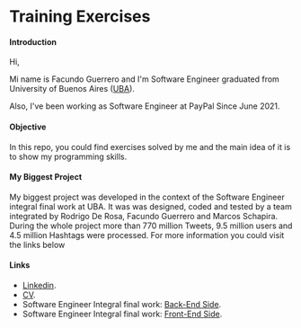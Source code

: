 # Training Exercises

#### Introduction
Hi,

Mi name is Facundo Guerrero and I'm Software Engineer graduated from University of Buenos Aires ([UBA](http://www.uba.ar/)).

Also, I've been working as Software Engineer at PayPal Since June 2021.

#### Objective
In this repo, you could find exercises solved by me and the main idea of it is to show my programming skills.

#### My Biggest Project
My biggest project was developed in the context of the Software Engineer integral final work at UBA.
It was was designed, coded and tested by a team integrated by Rodrigo De Rosa, Facundo Guerrero and Marcos Schapira.
During the whole project more than 770 million Tweets, 9.5 million users and 4.5 million Hashtags were processed.
For more information you could visit the links below

#### Links
* [Linkedin](https://www.linkedin.com/in/guerrerofacundo/).
* [CV](https://github.com/facuguerrero/trainingExercises/blob/main/GuerreroFacundo_Resume.pdf).
* Software Engineer Integral final work: [Back-End Side](https://github.com/facuguerrero/eleccionesBackEnd).
* Software Engineer Integral final work: [Front-End Side](https://github.com/facuguerrero/eleccionesFrontEnd).
